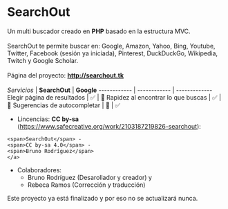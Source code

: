 # SearchOut
Un multi buscador creado en **PHP** basado en la estructura MVC.</br></br>
SearchOut te permite buscar en: Google, Amazon, Yahoo, Bing, Youtube, Twitter, Facebook (sesión ya iniciada), Pinterest, DuckDuckGo, Wikipedia, Twitch y Google Scholar.
</br></br>
Página del proyecto: **http://searchout.tk**
</br></br>
*Servicios* | **SearchOut** | **Google**
------------ | ------------ | -------------
Elegir página de resultados | ✅ | 🚫
Rapidez al encontrar lo que buscas | ✅  | 🚫
Sugerencias de autocompletar | 🚫 | ✅ 

* Lincencias: **CC by-sa** (https://www.safecreative.org/work/2103187219826-searchout):
```<a href="https://www.safecreative.org/work/2103187219826-searchout" target="_blank">
<span>SearchOut</span> -
<span>CC by-sa 4.0</span> -
<span>Bruno Rodríguez</span>
</a>
```
* Colaboradores:
  * Bruno Rodríguez (Desarollador y creador) y
  * Rebeca Ramos (Corrección y traducción)

Este proyecto ya está finalizado y por eso no se actualizará nunca.
